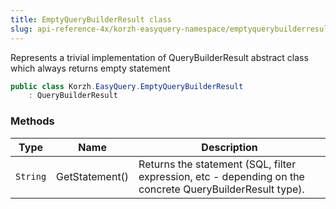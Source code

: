 ```yaml
---
title: EmptyQueryBuilderResult class
slug: api-reference-4x/korzh-easyquery-namespace/emptyquerybuilderresult-class
---
```



Represents a trivial implementation of QueryBuilderResult abstract class which always returns empty statement
```csharp
public class Korzh.EasyQuery.EmptyQueryBuilderResult
    : QueryBuilderResult

```

### Methods

| Type | Name | Description | 
| --- | --- | --- | 
| `String` | GetStatement() | Returns the statement (SQL, filter expression, etc - depending on the concrete QueryBuilderResult type). |